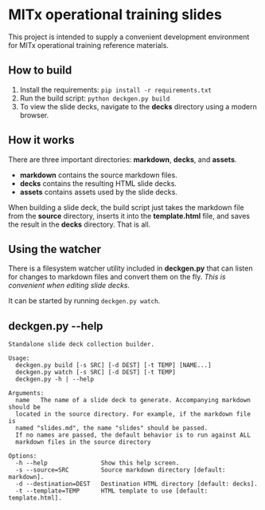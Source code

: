 MITx operational training slides
================================
This project is intended to supply a convenient development environment for
MITx operational training reference materials.


How to build
------------
1. Install the requirements: `pip install -r requirements.txt`
2. Run the build script: `python deckgen.py build`
3. To view the slide decks, navigate to the **decks** directory using a modern
   browser.


How it works
------------
There are three important directories: **markdown**, **decks**, and **assets**.

- **markdown** contains the source markdown files.
- **decks** contains the resulting HTML slide decks.
- **assets** contains assets used by the slide decks.

When building a slide deck, the build script just takes the markdown file from
the **source** directory, inserts it into the **template.html** file, and saves
the result in the **decks** directory. That is all.


Using the watcher
-----------------
There is a filesystem watcher utility included in **deckgen.py** that can listen
for changes to markdown files and convert them on the fly. *This is convenient
when editing slide decks.*

It can be started by running `deckgen.py watch`.


deckgen.py --help
-----------------
```
Standalone slide deck collection builder.

Usage:
  deckgen.py build [-s SRC] [-d DEST] [-t TEMP] [NAME...]
  deckgen.py watch [-s SRC] [-d DEST] [-t TEMP]
  deckgen.py -h | --help

Arguments:
  name   The name of a slide deck to generate. Accompanying markdown should be
  located in the source directory. For example, if the markdown file is
  named "slides.md", the name "slides" should be passed.
  If no names are passed, the default behavior is to run against ALL
  markdown files in the source directory

Options:
  -h --help               Show this help screen.
  -s --source=SRC         Source markdown directory [default: markdown].
  -d --destination=DEST   Destination HTML directory [default: decks].
  -t --template=TEMP      HTML template to use [default: template.html].
```
